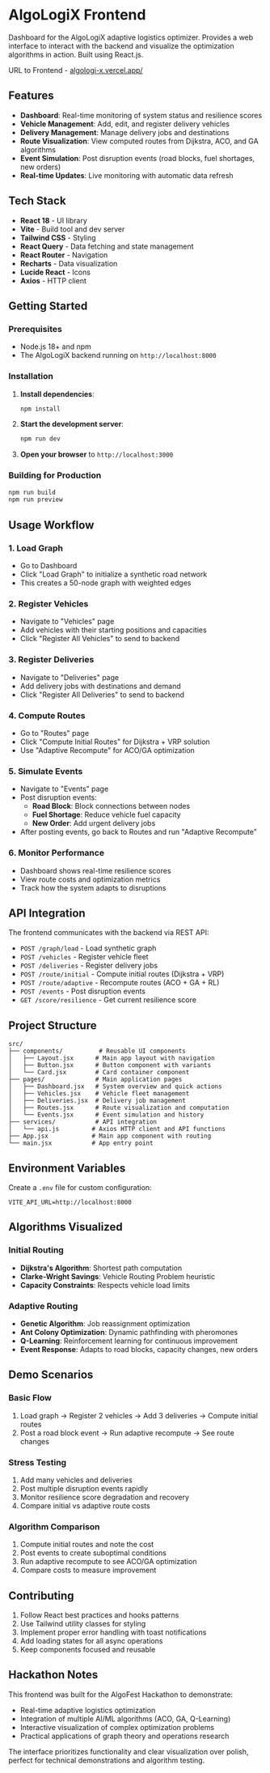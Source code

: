 # AlgoLogiX Frontend

Dashboard for the AlgoLogiX adaptive logistics optimizer. Provides a web interface to interact with the backend and visualize the optimization algorithms in action. Built using React.js.

URL to Frontend - [algologi-x.vercel.app/](https://algologi-x.vercel.app/)

## Features

- **Dashboard**: Real-time monitoring of system status and resilience scores
- **Vehicle Management**: Add, edit, and register delivery vehicles
- **Delivery Management**: Manage delivery jobs and destinations
- **Route Visualization**: View computed routes from Dijkstra, ACO, and GA algorithms
- **Event Simulation**: Post disruption events (road blocks, fuel shortages, new orders)
- **Real-time Updates**: Live monitoring with automatic data refresh

## Tech Stack

- **React 18** - UI library
- **Vite** - Build tool and dev server
- **Tailwind CSS** - Styling
- **React Query** - Data fetching and state management
- **React Router** - Navigation
- **Recharts** - Data visualization
- **Lucide React** - Icons
- **Axios** - HTTP client

## Getting Started

### Prerequisites

- Node.js 18+ and npm
- The AlgoLogiX backend running on `http://localhost:8000`

### Installation

1. **Install dependencies**:

   ```bash
   npm install
   ```

2. **Start the development server**:

   ```bash
   npm run dev
   ```

3. **Open your browser** to `http://localhost:3000`

### Building for Production

```bash
npm run build
npm run preview
```

## Usage Workflow

### 1. Load Graph

- Go to Dashboard
- Click "Load Graph" to initialize a synthetic road network
- This creates a 50-node graph with weighted edges

### 2. Register Vehicles

- Navigate to "Vehicles" page
- Add vehicles with their starting positions and capacities
- Click "Register All Vehicles" to send to backend

### 3. Register Deliveries

- Navigate to "Deliveries" page
- Add delivery jobs with destinations and demand
- Click "Register All Deliveries" to send to backend

### 4. Compute Routes

- Go to "Routes" page
- Click "Compute Initial Routes" for Dijkstra + VRP solution
- Use "Adaptive Recompute" for ACO/GA optimization

### 5. Simulate Events

- Navigate to "Events" page
- Post disruption events:
  - **Road Block**: Block connections between nodes
  - **Fuel Shortage**: Reduce vehicle fuel capacity
  - **New Order**: Add urgent delivery jobs
- After posting events, go back to Routes and run "Adaptive Recompute"

### 6. Monitor Performance

- Dashboard shows real-time resilience scores
- View route costs and optimization metrics
- Track how the system adapts to disruptions

## API Integration

The frontend communicates with the backend via REST API:

- `POST /graph/load` - Load synthetic graph
- `POST /vehicles` - Register vehicle fleet
- `POST /deliveries` - Register delivery jobs
- `POST /route/initial` - Compute initial routes (Dijkstra + VRP)
- `POST /route/adaptive` - Recompute routes (ACO + GA + RL)
- `POST /events` - Post disruption events
- `GET /score/resilience` - Get current resilience score

## Project Structure

```
src/
├── components/          # Reusable UI components
│   ├── Layout.jsx      # Main app layout with navigation
│   ├── Button.jsx      # Button component with variants
│   └── Card.jsx        # Card container component
├── pages/              # Main application pages
│   ├── Dashboard.jsx   # System overview and quick actions
│   ├── Vehicles.jsx    # Vehicle fleet management
│   ├── Deliveries.jsx  # Delivery job management
│   ├── Routes.jsx      # Route visualization and computation
│   └── Events.jsx      # Event simulation and history
├── services/           # API integration
│   └── api.js         # Axios HTTP client and API functions
├── App.jsx            # Main app component with routing
└── main.jsx           # App entry point
```

## Environment Variables

Create a `.env` file for custom configuration:

```env
VITE_API_URL=http://localhost:8000
```

## Algorithms Visualized

### Initial Routing

- **Dijkstra's Algorithm**: Shortest path computation
- **Clarke-Wright Savings**: Vehicle Routing Problem heuristic
- **Capacity Constraints**: Respects vehicle load limits

### Adaptive Routing

- **Genetic Algorithm**: Job reassignment optimization
- **Ant Colony Optimization**: Dynamic pathfinding with pheromones
- **Q-Learning**: Reinforcement learning for continuous improvement
- **Event Response**: Adapts to road blocks, capacity changes, new orders

## Demo Scenarios

### Basic Flow

1. Load graph → Register 2 vehicles → Add 3 deliveries → Compute initial routes
2. Post a road block event → Run adaptive recompute → See route changes

### Stress Testing

1. Add many vehicles and deliveries
2. Post multiple disruption events rapidly
3. Monitor resilience score degradation and recovery
4. Compare initial vs adaptive route costs

### Algorithm Comparison

1. Compute initial routes and note the cost
2. Post events to create suboptimal conditions
3. Run adaptive recompute to see ACO/GA optimization
4. Compare costs to measure improvement

## Contributing

1. Follow React best practices and hooks patterns
2. Use Tailwind utility classes for styling
3. Implement proper error handling with toast notifications
4. Add loading states for all async operations
5. Keep components focused and reusable

## Hackathon Notes

This frontend was built for the AlgoFest Hackathon to demonstrate:

- Real-time adaptive logistics optimization
- Integration of multiple AI/ML algorithms (ACO, GA, Q-Learning)
- Interactive visualization of complex optimization problems
- Practical applications of graph theory and operations research

The interface prioritizes functionality and clear visualization over polish, perfect for technical demonstrations and algorithm testing.
